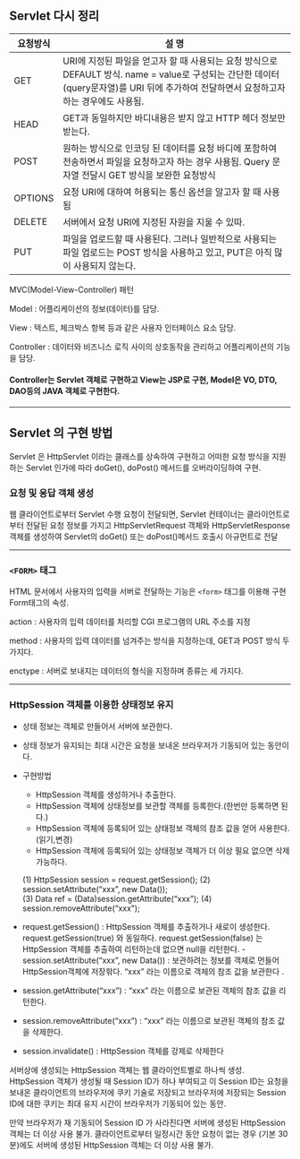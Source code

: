 ## Servlet 다시 정리

| 요청방식 | 설 명                                                        |
| -------- | ------------------------------------------------------------ |
| GET      | URI에 지정된 파일을 얻고자 할 때 사용되는 요청 방식으로 DEFAULT 방식. name = value로 구성되는 간단한 데이터(query문자열)를 URI 뒤에 추가하여 전달하면서 요청하고자 하는 경우에도 사용됨. |
| HEAD     | GET과 동일하지만 바디내용은 받지 않고 HTTP 헤더 정보만 받는다. |
| POST     | 원하는 방식으로 인코딩 된 데이터를 요청 바디에 포함하여 전송하면서 파일을 요청하고자 하는 경우 사용됨. Query 문자열 전달시 GET 방식을 보완한 요청방식 |
| OPTIONS  | 요청 URI에 대하여 허용되는 통신 옵션을 알고자 할 때 사용됨   |
| DELETE   | 서버에서 요청 URI에 지정된 자원을 지울 수 있따.              |
| PUT      | 파일을 업로드할 때 사용된다. 그러나 일반적으로 사용되는 파일 업로드는 POST 방식을 사용하고 있고, PUT은 아직 많이 사용되지 않는다. |

MVC(Model-View-Controller) 패턴

Model : 어플리케이션의 정보(데이터)를 담당.

View : 텍스트, 체크박스 항복 등과 같은 사용자 인터페이스 요소 담당.

Controller : 데이터와 비즈니스 로직 사이의 상호동작을 관리하고 어플리케이션의 기능을 담당. 

#### Controller는 Servlet 객체로 구현하고 View는 JSP로 구현, Model은 VO, DTO, DAO등의 JAVA 객체로 구현한다.

---

## Servlet 의 구현 방법

Servlet 은 HttpServlet 이라는 클래스를 상속하여 구현하고 어떠한 요청 방식을 지원하는 Servlet 인가에 따라 doGet(), doPost() 메서드를 오버라이딩하여 구현. 

### 요청 및 응답 객체 생성

웹 클라이언트로부터 Servlet 수행 요청이 전달되면, Servlet 컨테이너는 클라이언트로부터 전달된 요청 정보를 가지고 HttpServletRequest 객체와 HttpServletResponse 객체를 생성하여 Servlet의 doGet() 또는 doPost()메서드 호출시 아규먼트로 전달

---

### `<FORM>` 태그

HTML 문서에서 사용자의 입력을 서버로 전달하는 기능은 `<form>` 태그를 이용해 구현 Form태그의 속성.

action : 사용자의 입력 데이터를 처리할 CGI 프로그램의 URL 주소를 지정

method : 사용자의 입력 데이터를 넘겨주는 방식을 지정하는데, GET과 POST 방식 두 가지다. 

enctype : 서버로 보내지는 데이터의 형식을 지정하며 종류는 세 가지다. 

---

### HttpSession 객체를 이용한 상태정보 유지

-  상태 정보는 객체로 만들어서 서버에 보관한다.

- 상태 정보가 유지되는 최대 시간은 요청을 보내온 브라우저가 기동되어 있는 동안이다.

- 구현방법 

  - HttpSession 객체를 생성하거나 추출한다.
  - HttpSession 객체에 상태정보를 보관할 객체를 등록한다.(한번만 등록하면 된다.)
  - HttpSession 객체에 등록되어 있는 상태정보 객체의 참조 값을 얻어 사용한다.(읽기,변경)
  - HttpSession 객체에 등록되어 있는 상태정보 객체가 더 이상 필요 없으면 삭제 가능하다. 

  (1) HttpSession session = request.getSession(); 
  (2) session.setAttribute(“xxx”, new Data());  
  (3) Data ref = (Data)session.getAttribute(“xxx”); 
  (4) session.removeAttribute(“xxx");

- request.getSession() : HttpSession 객체를 추출하거나 새로이 생성한다. request.getSession(true) 와 동일하다. request.getSession(false) 는 HttpSession 객체를 추출하여 리턴하는데 없으면 null을 리턴한다.                 - session.setAttribute(“xxx”, new Data()) : 보관하려는 정보를 객체로 먼들어  HttpSession객체에 저장핚다. “xxx” 라는 이름으로 객체의 참조 값을 보관한다 . 

- session.getAttribute(“xxx”) : “xxx” 라는 이름으로 보관된 객체의 참조 값을 리턴한다. 

- session.removeAttribute(“xxx”) : “xxx” 라는 이름으로 보관된 객체의 참조 값을 삭제한다. 

- session.invalidate() : HttpSession 객체를 강제로 삭제한다

서버상에 생성되는 HttpSession 객체는 웹 클라이언트별로 하나씩 생성. HttpSession 객체가 생성될 때 Session ID가 하나 부여되고 이 Session ID는 요청을 보내온 클라이언트의 브라우저에 쿠키 기술로 저장되고 브라우저에 저장되는 Session ID에 대한 쿠키는 최대 유지 시간이 브라우저가 기동되어 있는 동안.

만약 브라우저가 재 기동되어 Session ID 가 사라진다면 서버에 생성된 HttpSession 객체는 더 이상 사용 불가. 클라이언트로부터 일정시간 동안 요청이 없는 경우 (기본 30분)에도 서버에 생성된 HttpSession 객체는 더 이상 사용 불가.